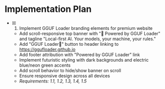 # Implementation Plan

- [x] 1. Implement GGUF Loader branding elements for premium website





  - Add scroll-responsive top banner with "🔋 Powered by GGUF Loader" and tagline "Local-first AI. Your models, your machine, your rules."
  - Add "GGUF Loader🔋" button to header linking to https://ggufloader.github.io
  - Add footer attribution with "Powered by GGUF Loader" link
  - Implement futuristic styling with dark backgrounds and electric blue/neon green accents
  - Add scroll behavior to hide/show banner on scroll
  - Ensure responsive design across all devices
  - _Requirements: 1.1, 1.2, 1.3, 1.4, 1.5_